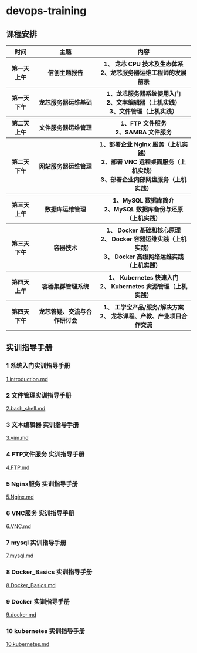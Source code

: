 # devops-training

## 课程安排
<table>
        <tr>
            <th>时间</th>
            <th>主题</th>
            <th>内容</th>
        </tr>
       <tr>
          <th>第一天上午</th>
          <th>信创主题报告</th>
          <th> 1、 龙芯 CPU 技术及生态体系 </br>
              2、龙芯服务器运维工程师的发展前景</th>
      </tr>
      <tr>
          <th>第一天
下午</th>
          <th>龙芯服务器运维基础</th>
          <th>1、龙芯服务器系统使用入门 </br>
2、文本编辑器（上机实践）</br>
3、文件管理（上机实践）</th>
      </tr>
      <tr>
          <th>第二天
上午</th>
          <th>文件服务器运维管理</th>
          <th>1、FTP 文件服务</br>
2、SAMBA 文件服务</th>
      </tr>


<tr>
          <th>第二天
下午</th>
          <th>网站服务器运维管理</th>
          <th>1、部署企业 Nginx 服务（上机实践）</br>
2、部署 VNC 远程桌面服务（上机实践）</br>
3、部署企业内部网盘服务（上机实践）</th>
      </tr>
<tr>
          <th>第三天
上午</th>
          <th>数据库运维管理
          <th>1、MySQL 数据库简介</br>
2、MySQL 数据库备份与还原（上机实践）</th>
      </tr>
<tr>
          <th>第三天下午</th>
          <th>容器技术</th>
          <th>1、 Docker 基础和核心原理</br>
            2、 Docker 容器运维实践（上机实践）</br>
3、 Docker 高级网络运维实践（上机实践）</th>
      </tr>
<tr>
          <th>第四天上午</th>
          <th>容器集群管理系统</th>
          <th>1、 Kubernetes 快速入门</br>
2、 Kubernetes 资源管理（上机实践）</th>
      </tr>
         <th>第四天 下午</th>
          <th>龙芯答疑、交流与合作研讨会</th>
          <th>1、 工学宝产品/服务/解决方案</br>
2、 龙芯课程、产教、产业项目合作交流</th>
      </tr>
</table>


## 实训指导手册
### 1 系统入门实训指导手册
[1.introduction.md](./1.introduction.md)

### 2 文件管理实训指导手册
[2.bash_shell.md](./2.bash_shell.md)

### 3 文本编辑器 实训指导手册
[3.vim.md](./3.vim.md)

### 4 FTP文件服务 实训指导手册
[4.FTP.md](./4.FTP.md)

### 5 Nginx服务 实训指导手册
[5.Nginx.md](./5.Nginx.md)

### 6 VNC服务 实训指导手册
[6.VNC.md](./6.VNC.md)

### 7 mysql 实训指导手册
[7.mysql.md](./7.mysql.md)

### 8 Docker_Basics 实训指导手册
[8.Docker_Basics.md](./8.Docker_Basics.md)

### 9 Docker 实训指导手册
[9.docker.md](./9.docker.md)

### 10 kubernetes 实训指导手册
[10.kubernetes.md](./10.kubernetes.md)


